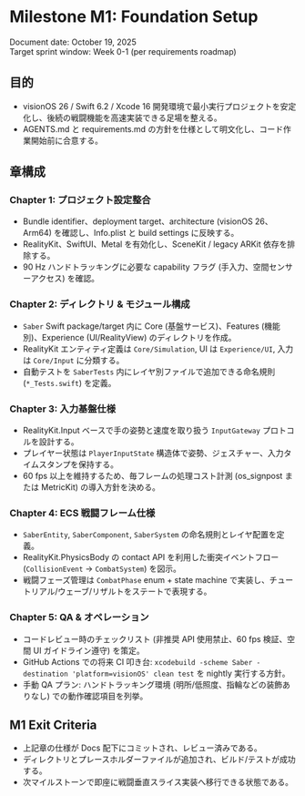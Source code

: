 # Milestone M1: Foundation Setup

Document date: October 19, 2025  
Target sprint window: Week 0-1 (per requirements roadmap)

## 目的
- visionOS 26 / Swift 6.2 / Xcode 16 開発環境で最小実行プロジェクトを安定化し、後続の戦闘機能を高速実装できる足場を整える。
- AGENTS.md と requirements.md の方針を仕様として明文化し、コード作業開始前に合意する。

## 章構成

### Chapter 1: プロジェクト設定整合
- Bundle identifier、deployment target、architecture (visionOS 26、Arm64) を確認し、Info.plist と build settings に反映する。
- RealityKit、SwiftUI、Metal を有効化し、SceneKit / legacy ARKit 依存を排除する。
- 90 Hz ハンドトラッキングに必要な capability フラグ (手入力、空間センサーアクセス) を確認。

### Chapter 2: ディレクトリ & モジュール構成
- `Saber` Swift package/target 内に Core (基盤サービス)、Features (機能別)、Experience (UI/RealityView) のディレクトリを作成。
- RealityKit エンティティ定義は `Core/Simulation`, UI は `Experience/UI`, 入力は `Core/Input` に分類する。
- 自動テストを `SaberTests` 内にレイヤ別ファイルで追加できる命名規則 (`*_Tests.swift`) を定義。

### Chapter 3: 入力基盤仕様
- RealityKit.Input ベースで手の姿勢と速度を取り扱う `InputGateway` プロトコルを設計する。
- プレイヤー状態は `PlayerInputState` 構造体で姿勢、ジェスチャー、入力タイムスタンプを保持する。
- 60 fps 以上を維持するため、毎フレームの処理コスト計測 (os_signpost または MetricKit) の導入方針を決める。

### Chapter 4: ECS 戦闘フレーム仕様
- `SaberEntity`, `SaberComponent`, `SaberSystem` の命名規則とレイヤ配置を定義。
- RealityKit.PhysicsBody の contact API を利用した衝突イベントフロー (`CollisionEvent` -> `CombatSystem`) を図示。
- 戦闘フェーズ管理は `CombatPhase` enum + state machine で実装し、チュートリアル/ウェーブ/リザルトをステートで表現する。

### Chapter 5: QA & オペレーション
- コードレビュー時のチェックリスト (非推奨 API 使用禁止、60 fps 検証、空間 UI ガイドライン遵守) を策定。
- GitHub Actions での将来 CI 叩き台: `xcodebuild -scheme Saber -destination 'platform=visionOS' clean test` を nightly 実行する方針。
- 手動 QA プラン: ハンドトラッキング環境 (明所/低照度、指輪などの装飾ありなし) での動作確認項目を列挙。

## M1 Exit Criteria
- 上記章の仕様が Docs 配下にコミットされ、レビュー済みである。
- ディレクトリとプレースホルダーファイルが追加され、ビルド/テストが成功する。
- 次マイルストーンで即座に戦闘垂直スライス実装へ移行できる状態である。

